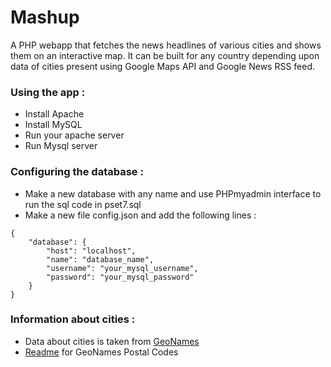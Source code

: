 # Mashup

A PHP webapp that fetches the news headlines of various cities and shows them on an interactive map.
It can be built for any country depending upon data of cities present using Google Maps API and Google News RSS feed.

### Using the app :
- Install Apache
- Install MySQL
- Run your apache server
- Run Mysql server


### Configuring the database :
- Make a new database with any name and use PHPmyadmin interface to run the sql code in pset7.sql
- Make a new file config.json and add the following lines :

```
{
    "database": {
        "host": "localhost",
        "name": "database_name",
        "username": "your_mysql_username",
        "password": "your_mysql_password"
    }
}
```


### Information about cities :
- Data about cities is taken from [GeoNames](http://download.geonames.org/)
- [Readme](http://download.geonames.org/export/zip/readme.txt) for GeoNames Postal Codes 

